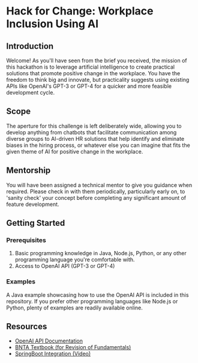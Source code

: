 # Hack for Change: Workplace Inclusion Using AI

## Introduction

Welcome! As you'll have seen from the brief you received, the mission of this hackathon is to leverage artificial intelligence to create practical solutions that promote positive change in the workplace. You have the freedom to think big and innovate, but practicality suggests using existing APIs like OpenAI's GPT-3 or GPT-4 for a quicker and more feasible development cycle.

## Scope

The aperture for this challenge is left deliberately wide, allowing you to develop anything from chatbots that facilitate communication among diverse groups to AI-driven HR solutions that help identify and eliminate biases in the hiring process, or whatever else you can imagine that fits the given theme of AI for positive change in the workplace.

## Mentorship

You will have been assigned a technical mentor to give you guidance when required. Please check in with them periodically, particularly early on, to 'sanity check' your concept before completing any significant amount of feature development.

## Getting Started

### Prerequisites
1. Basic programming knowledge in Java, Node.js, Python, or any other programming language you're comfortable with.
2. Access to OpenAI API (GPT-3 or GPT-4)

### Examples
A Java example showcasing how to use the OpenAI API is included in this repository. If you prefer other programming languages like Node.js or Python, plenty of examples are readily available online.

## Resources
- [OpenAI API Documentation](https://beta.openai.com/docs/)
- [BNTA Textbook (for Revision of Fundamentals)](https://brightnetwork-technology-academy.github.io/curriculum/)
- [SpringBoot Integration (Video)](https://www.youtube.com/watch?v=HlDkuFy8xRM)

